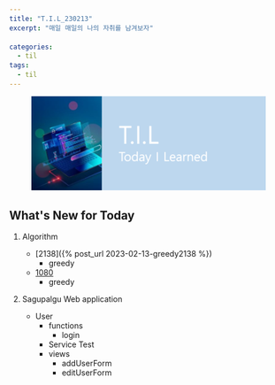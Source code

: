 ```yaml
---
title: "T.I.L_230213"
excerpt: "매일 매일의 나의 자취를 남겨보자"

categories:
  - til
tags:
  - til
---
```

<figure>
    <img src="/assets/images/til_image.png">
</figure>

## What's New for  Today   
1. Algorithm 
    - [2138]({% post_url 2023-02-13-greedy2138 %})
        - greedy
    - [1080](https://www.acmicpc.net/problem/1244)
        - greedy


2. Sagupalgu Web application
    - User
        - functions
            - login
        - Service Test
        - views
          - addUserForm
          - editUserForm

        